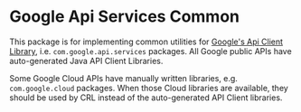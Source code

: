 # Google Api Services Common
This package is for implementing common utilities for [Google's Api Client Library](https://developers.google.com/api-client-library/java), i.e. `com.google.api.services` packages. All Google public APIs have auto-generated Java API Client Libraries.

Some Google Cloud APIs have manually written libraries, e.g. `com.google.cloud` packages. When those Cloud libraries are available, they should be used by CRL instead of the auto-generated API Client libraries.

